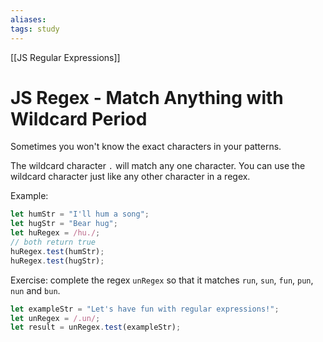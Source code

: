 ```yaml
---
aliases:
tags: study
---
```

[[JS Regular Expressions]]
# JS Regex - Match Anything with Wildcard Period
Sometimes you won't know the exact characters in your patterns.

The wildcard character `.` will match any one character. You can use the wildcard character just like any other character in a regex.

Example:

```js
let humStr = "I'll hum a song";
let hugStr = "Bear hug";
let huRegex = /hu./;
// both return true
huRegex.test(humStr);
huRegex.test(hugStr);
```

Exercise: complete the regex `unRegex` so that it matches `run`, `sun`, `fun`, `pun`, `nun` and `bun`.

```js
let exampleStr = "Let's have fun with regular expressions!";
let unRegex = /.un/;
let result = unRegex.test(exampleStr);
```
